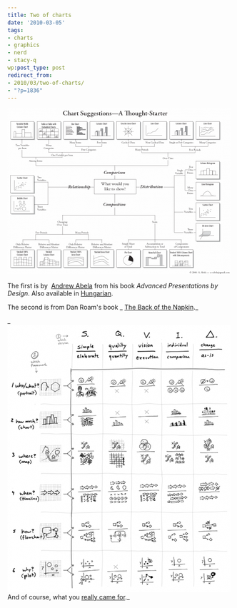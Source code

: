 ```yaml
---
title: Two of charts
date: '2010-03-05'
tags:
- charts
- graphics
- nerd
- stacy-q
wp:post_type: post
redirect_from:
- 2010/03/two-of-charts/
- "?p=1836"
---
```


[ ![](2010-03-05-Two-of-charts/Chart-Chooser-500x374.png "Chart Chooser") ](2010-03-05-Two-of-charts/Chart-Chooser.png)

The first is by  [Andrew Abela](http://www.extremepresentation.com/book/) from his book _Advanced Presentations by Design_. Also available in [Hungarian](http://extremepresentation.typepad.com/blog/2009/11/diagramvalasztasi-javaslatok-chart-chooser-in-hungarian.html).

The second is from Dan Roam's book _ [The Back of the Napkin](http://www.thebackofthenapkin.com/tools.php)._

_ [ ![](2010-03-05-Two-of-charts/backofnapkin-codex-500x599.png "backofnapkin-codex") ](2010-03-05-Two-of-charts/backofnapkin-codex.png)And of course, what you [really came for](http://www.youtube.com/watch?v=aINmJ5ieM6Y)._
